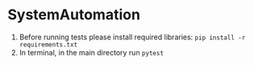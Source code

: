 # SystemAutomation

1. Before running tests please install required libraries: `pip install -r requirements.txt`
2. In terminal, in the main directory run `pytest`